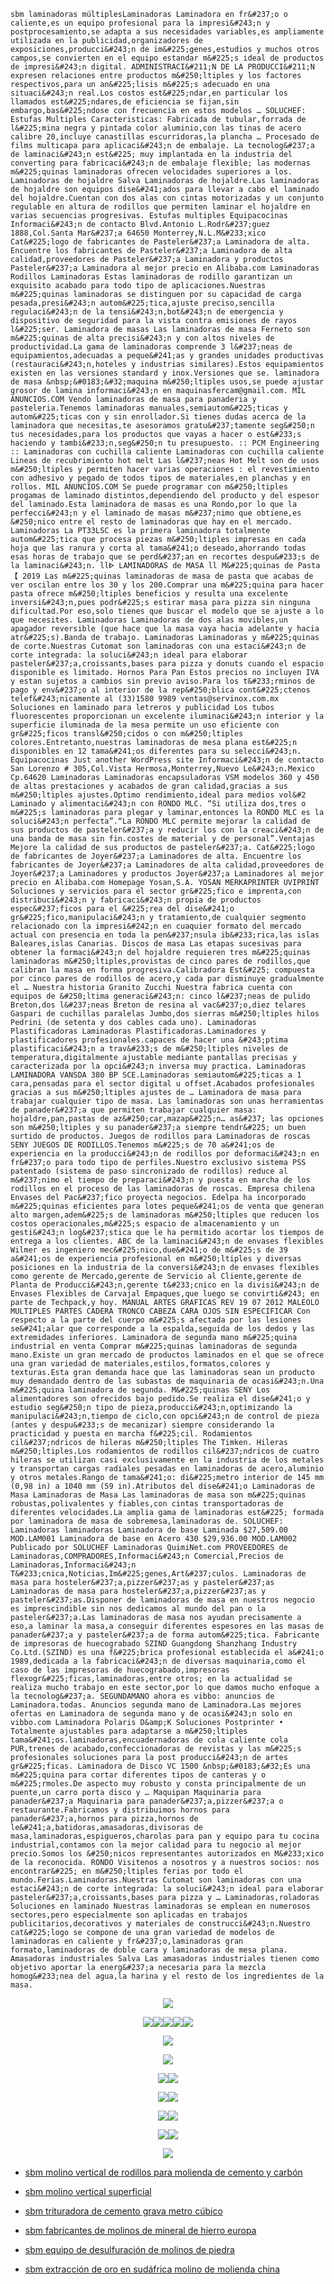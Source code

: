 
```
sbm laminadoras múltiplesLaminadoras Laminadora en fr&#237;o o caliente,es un equipo profesional para la impresi&#243;n y postprocesamiento,se adapta a sus necesidades variables,es ampliamente utilizada en la publicidad,organizadores de exposiciones,producci&#243;n de im&#225;genes,estudios y muchos otros campos,se convierten en el equipo estandar m&#225;s ideal de productos de impresi&#243;n digital. ADMINISTRACI&#211;N DE LA PRODUCCI&#211;N expresen relaciones entre productos m&#250;ltiples y los factores respectivos,para un an&#225;lisis m&#225;s adecuado en una situaci&#243;n real.Los costos est&#225;ndar,en particular los llamados est&#225;ndares,de eficiencia se fijan,sin embargo,bas&#225;ndose con frecuencia en estos modelos … SOLUCHEF: Estufas Multiples Caracteristicas: Fabricada de tubular,forrada de l&#225;mina negra y pintada color aluminio,con las tinas de acero calibre 20,incluye canastillas escurridoras,la plancha … Procesado de films multicapa para aplicaci&#243;n de embalaje. La tecnolog&#237;a de laminaci&#243;n est&#225; muy implantada en la industria del converting para fabricaci&#243;n de embalaje flexible; las modernas m&#225;quinas laminadoras ofrecen velocidades superiores a los. Laminadoras de hojaldre Salva Laminadoras de hojaldre.Las laminadoras de hojaldre son equipos dise&#241;ados para llevar a cabo el laminado del hojaldre.Cuentan con dos alas con cintas motorizadas y un conjunto regulable en altura de rodillos que permiten laminar el hojaldre en varias secuencias progresivas. Estufas multiples Equipacocinas Informaci&#243;n de contacto Blvd.Antonio L.Rodr&#237;guez 1888,Col.Santa Mar&#237;a 64650 Monterrey,N.L.M&#233;xico Cat&#225;logo de fabricantes de Pasteler&#237;a Laminadora de alta. Encuentre los fabricantes de Pasteler&#237;a Laminadora de alta calidad,proveedores de Pasteler&#237;a Laminadora y productos Pasteler&#237;a Laminadora al mejor precio en Alibaba.com Laminadoras Rodillos Laminadoras Estas laminadoras de rodillo garantizan un exquisito acabado para todo tipo de aplicaciones.Nuestras m&#225;quinas laminadoras se distinguen por su capacidad de carga pesada,presi&#243;n autom&#225;tica,ajuste preciso,sencilla regulaci&#243;n de la tensi&#243;n,bot&#243;n de emergencia y dispositivo de seguridad para la vista contra emisiones de rayos l&#225;ser. Laminadora de masas Las laminadoras de masa Ferneto son m&#225;quinas de alta precisi&#243;n y con altos niveles de productividad.La gama de laminadoras comprende 3 l&#237;neas de equipamientos,adecuadas a peque&#241;as y grandes unidades productivas (restauraci&#243;n,hoteles y industrias similares).Estos equipamientos existen en las versiones standard y inox.Versiones que se. laminadora de masa &nbsp;&#0183;&#32;maquina m&#250;ltiples usos,se puede ajustar grosor de lamina informaci&#243;n en maquinasfercam@gmail.com. MIL ANUNCIOS.COM Vendo laminadoras de masa para panaderia y pasteleria.Tenemos laminadoras manuales,semiautom&#225;ticas y autom&#225;ticas con y sin enrollador.Si tienes dudas acerca de la laminadora que necesitas,te asesoramos gratu&#237;tamente seg&#250;n tus necesidades,para los productos que vayas a hacer o est&#233;s haciendo y tambi&#233;n,seg&#250;n tu presupuesto. :: PCM Engineering :: Laminadoras con cuchilla caliente Laminadoras con cuchilla caliente Lineas de recubrimiento hot melt Las l&#237;neas Hot Melt son de usos m&#250;ltiples y permiten hacer varias operaciones : el revestimiento con adhesivo y pegado de todos tipos de materiales,en planchas y en rollos. MIL ANUNCIOS.COM Se puede programar con m&#250;ltiples progamas de laminado distintos,dependiendo del producto y del espesor del laminado.Esta laminadora de masas es una Rondo,por lo que la perfecci&#243;n y el laminado de masas m&#237;nimo que obtiene,es &#250;nico entre el resto de laminadoras que hay en el mercado. Laminadoras La PT33LSC es la primera laminadora totalmente autom&#225;tica que procesa piezas m&#250;ltiples impresas en cada hoja que las ranura y corta al tama&#241;o deseado,ahorrando todas esas horas de trabajo que se perd&#237;an en recortes despu&#233;s de la laminaci&#243;n. llᐈ LAMINADORAS de MASA ll M&#225;quinas de Pasta【 2019 Las m&#225;quinas laminadoras de masa de pasta que acabas de ver oscilan entre los 30 y los 200.Comprar una m&#225;quina para hacer pasta ofrece m&#250;ltiples beneficios y resulta una excelente inversi&#243;n,pues podr&#225;s estirar masa para pizza sin ninguna dificultad.Por eso,solo tienes que buscar el modelo que se ajuste a lo que necesites. Laminadoras Laminadoras de dos alas movibles,un apagador reversible (que hace que la masa vaya hacia adelante y hacia atr&#225;s).Banda de trabajo. Laminadoras Laminadoras y m&#225;quinas de corte.Nuestras Cutomat son laminadoras con una estaci&#243;n de corte integrada: la soluci&#243;n ideal para elaborar pasteler&#237;a,croissants,bases para pizza y donuts cuando el espacio disponible es limitado. Hornos Para Pan Estos precios no incluyen IVA y estan sujetos a cambios sin previo aviso.Para los t&#233;rminos de pago y env&#237;o al interior de la rep&#250;blica cont&#225;ctenos telef&#243;nicamente al (33)1580 9989 ventas@servinox.com.mx Soluciones en laminado para letreros y publicidad Los tubos fluorescentes proporcionan un excelente iluminaci&#243;n interior y la superficie iluminada de la mesa permite un uso eficiente con gr&#225;ficos transl&#250;cidos o con m&#250;ltiples colores.Entretanto,nuestras laminadoras de mesa plana est&#225;n disponibles en 12 tama&#241;os diferentes para su selecci&#243;n. Equipacocinas Just another WordPress site Informaci&#243;n de contacto San Lorenzo # 305,Col.Vista Hermosa,Monterrey,Nuevo Le&#243;n.Mexico Cp.64620 Laminadoras Laminadoras encapsuladoras VSM modelos 360 y 450 de altas prestaciones y acabados de gran calidad,gracias a sus m&#250;ltiples ajustes.Optimo rendimiento,ideal para medios vol&#2 Laminado y alimentaci&#243;n con RONDO MLC. “Si utiliza dos,tres o m&#225;s laminadoras para plegar y laminar,entonces la RONDO MLC es la soluci&#243;n perfecta”.“La RONDO MLC permite mejorar la calidad de sus productos de pasteler&#237;a y reducir los con la creaci&#243;n de una banda de masa sin fin.costes de material y de personal”.Ventajas Mejore la calidad de sus productos de pasteler&#237;a. Cat&#225;logo de fabricantes de Joyer&#237;a Laminadores de alta. Encuentre los fabricantes de Joyer&#237;a Laminadores de alta calidad,proveedores de Joyer&#237;a Laminadores y productos Joyer&#237;a Laminadores al mejor precio en Alibaba.com Homepage Yosan,S.A. YOSAN MERKAPRINTER UVIPRINT Soluciones y servicios para el sector gr&#225;fico e imprenta,con distribuci&#243;n y fabricaci&#243;n propia de productos espec&#237;ficos para el &#225;rea del dise&#241;o gr&#225;fico,manipulaci&#243;n y tratamiento,de cualquier segmento relacionado con la impresi&#242;n en cuaquier formato del mercado actual con presencia en toda la pen&#237;nsula ib&#233;rica,las islas Baleares,islas Canarias. Discos de masa Las etapas sucesivas para obtener la formaci&#243;n del hojaldre requieren tres m&#225;quinas laminadoras m&#250;ltiples,provistas de cinco pares de rodillos,que calibran la masa en forma progresiva.Calibradora Est&#225; compuesta por cinco pares de rodillos de acero,y cada par disminuye gradualmente el … Nuestra historia Granito Zucchi Nuestra fabrica cuenta con equipos de &#250;ltima generaci&#243;n: cinco l&#237;neas de pulido Breton,dos l&#237;neas Breton de resina al vac&#237;o,diez telares Gaspari de cuchillas paralelas Jumbo,dos sierras m&#250;ltiples hilos Pedrini (de setenta y dos cables cada uno). Laminadoras Plastificadoras Laminadoras Plastificadoras.Laminadores y plastificadores profesionales.capaces de hacer una &#243;ptima plastificaci&#243;n a trav&#233;s de m&#250;ltiples niveles de temperatura,digitalmente ajustable mediante pantallas precisas y caracterizada por la opci&#243;n inversa muy practica. Laminadoras LAMINADORA VANSDA 380 BP SCE.Laminadoras semiautom&#225;ticas a 1 cara,pensadas para el sector digital u offset.Acabados profesionales gracias a sus m&#250;ltiples ajustes de … Laminadora de masa para trabajar cualquier tipo de masa. Las laminadoras son unas herramientas de panader&#237;a que permiten trabajar cualquier masa: hojaldre,pan,pastas de az&#250;car,mazap&#225;n… as&#237; las opciones son m&#250;ltiples y su panader&#237;a siempre tendr&#225; un buen surtido de productos. Juegos de rodillos para Laminadoras de roscas SENY JUEGOS DE RODILLOS.Tenemos m&#225;s de 70 a&#241;os de experiencia en la producci&#243;n de rodillos por deformaci&#243;n en fr&#237;o para todo tipo de perfiles.Nuestro exclusivo sistema PSS patentado (sistema de paso sincronizado de rodillos) reduce al m&#237;nimo el tiempo de preparaci&#243;n y puesta en marcha de los rodillos en el proceso de las laminadoras de roscas. Empresa chilena Envases del Pac&#237;fico proyecta negocios. Edelpa ha incorporado m&#225;quinas eficientes para lotes peque&#241;os de venta que generan alto margen,adem&#225;s de laminadoras m&#250;ltiples que reducen los costos operacionales,m&#225;s espacio de almacenamiento y un gesti&#243;n log&#237;stica que le ha permitido acortar los tiempos de entrega a los clientes. ABC de la laminaci&#243;n de envases flexibles Wilmer es ingeniero mec&#225;nico,due&#241;o de m&#225;s de 39 a&#241;os de experiencia profesional en m&#250;ltiples y diversas posiciones en la industria de la conversi&#243;n de envases flexibles como gerente de Mercado,gerente de Servicio al Cliente,gerente de Planta de Producci&#243;n,gerente t&#233;cnico en la divisi&#243;n de Envases Flexibles de Carvajal Empaques,que luego se convirti&#243; en parte de Techpack,y hoy. MANUAL ARTES GRAFICAS REV 19 07 2012 MALEOLO MULTIPLES PARTES CADERA TRONCO CABEZA CARA OJOS SIN ESPECIFICAR Con respecto a la parte del cuerpo m&#225;s afectada por las lesiones se&#241;alar que corresponde a la espalda,seguida de los dedos y las extremidades inferiores. Laminadora de segunda mano m&#225;quina industrial en venta Comprar m&#225;quinas laminadoras de segunda mano.Existe un gran mercado de productos laminados en el que se ofrece una gran variedad de materiales,estilos,formatos,colores y texturas.Esta gran demanda hace que las laminadoras sean un producto muy demandado dentro de las subastas de maquinaria de ocasi&#243;n.Una m&#225;quina laminadora de segunda. M&#225;quinas SENY Los alimentadores son ofrecidos bajo pedido.Se realiza el dise&#241;o y estudio seg&#250;n tipo de pieza,producci&#243;n,optimizando la manipulaci&#243;n,tiempo de ciclo,con opci&#243;n de control de pieza (antes y despu&#233;s de mecanizar) siempre considerando la practicidad y puesta en marcha f&#225;cil. Rodamientos cil&#237;ndricos de hileras m&#250;ltiples The Timken. Hileras m&#250;ltiples.Los rodamientos de rodillos cil&#237;ndricos de cuatro hileras se utilizan casi exclusivamente en la industria de los metales y transportan cargas radiales pesadas en laminadoras de acero,aluminio y otros metales.Rango de tama&#241;o: di&#225;metro interior de 145 mm (0,98 in) a 1040 mm (59 in).Atributos del dise&#241;o Laminadoras de Masa Laminadoras de Masa Las laminadoras de masa son m&#225;quinas robustas,polivalentes y fiables,con cintas transportadoras de diferentes velocidades.La amplia gama de laminadoras est&#225; formada por laminadora de masa de sobremesa,laminadoras de. SOLUCHEF: Laminadoras laminadoras Laminadora de base Laminada $27,509.00 MOD.LAM001 Laminadora de base en Acero 430 $29,936.00 MOD.LAM002 Publicado por SOLUCHEF Laminadoras QuimiNet.com PROVEEDORES de Laminadoras,COMPRADORES,Informaci&#243;n Comercial,Precios de Laminadoras,Informaci&#243;n T&#233;cnica,Noticias,Im&#225;genes,Art&#237;culos. Laminadoras de masa para hosteler&#237;a,pizzer&#237;as y pasteler&#237;as Laminadoras de masa para hosteler&#237;a,pizzer&#237;as y pasteler&#237;as.Disponer de laminadoras de masa en nuestros negocio es imprescindible sin nos dedicamos al mundo del pan o la pasteler&#237;a.Las laminadoras de masa nos ayudan precisamente a eso,a laminar la masa,a conseguir diferentes espesores en las masas de panader&#237;a y pasteler&#237;a de forma autom&#225;tica. Fabricante de impresoras de huecograbado SZIND Guangdong Shanzhang Industry Co.Ltd.(SZIND) es una f&#225;brica profesional establecida el a&#241;o 1989,dedicada a la fabricaci&#243;n de diversas maquinaria,como el caso de las impresoras de huecograbado,impresoras flexogr&#225;ficas,laminadoras,entre otros; en la actualidad se realiza mucho trabajo en este sector,por lo que damos mucho enfoque a la tecnolog&#237;a. SEGUNDAMANO ahora es vibbo: anuncios de Laminadora.todas. Anuncios segunda mano de Laminadora.Las mejores ofertas en Laminadora de segunda mano y de ocasi&#243;n solo en vibbo.com Laminadora Polaris D&amp;K Soluciones Postprinter • Totalmente ajustables para adaptarse a m&#250;ltiples tama&#241;os.laminadoras,encuadernadoras de cola caliente cola PUR,trenes de acabado,confeccionadoras de revistas y las m&#225;s profesionales soluciones para la post producci&#243;n de artes gr&#225;ficas. Laminadora de Disco VC 1500 &nbsp;&#0183;&#32;Es una m&#225;quina para cortar diferentes tipos de canteras y o m&#225;rmoles.De aspecto muy robusto y consta principalmente de un puente,un carro porta disco y … Maquipan Maquinaria para panader&#237;a Maquinaria para panader&#237;a,pizzer&#237;a o restaurante.Fabricamos y distribuimos hornos para panader&#237;a,hornos para pizza,hornos de le&#241;a,batidoras,amasadoras,divisoras de masa,laminadoras,espigueros,charolas para pan y equipo para tu cocina industrial,contamos con la mejor calidad para tu negocio al mejor precio.Somos los &#250;nicos representantes autorizados en M&#233;xico de la reconocida. RONDO Visitenos a nosotros y a nuestros socios: nos encontrar&#225; en m&#250;ltiples ferias por todo el mundo.Ferias.Laminadoras.Nuestras Cutomat son laminadoras con una estaci&#243;n de corte integrada: la soluci&#243;n ideal para elaborar pasteler&#237;a,croissants,bases para pizza y … Laminadoras,roladoras Soluciones en laminado Nuestras laminadoras se emplean en numerosos sectores,pero especialmente son aplicadas en trabajos publicitarios,decorativos y materiales de construcci&#243;n.Nuestro cat&#225;logo se compone de una gran variedad de modelos de laminadoras en caliente y fr&#237;o,laminadoras gran formato,laminadoras de doble cara y laminadoras de mesa plana. Amasadoras industriales Salva Las amasadoras industriales tienen como objetivo aportar la energ&#237;a necesaria para la mezcla homog&#233;nea del agua,la harina y el resto de los ingredientes de la masa. 
```

<div align="center">

<a href="https://es-crusher.shibang-china.com/github&k=sbm+laminadoras+m%C3%BAltiples"><img src="https://static.shibang-china.com/es/crusher/logo.jpg"></a>

<a href="https://es-crusher.shibang-china.com/github&k=sbm+laminadoras+m%C3%BAltiples"><img src="https://static.shibang-china.com/es/crusher/index.jpg"></a><a href="https://es-crusher.shibang-china.com/material.htmlgithub&k=sbm+laminadoras+m%C3%BAltiples"><img src="https://static.shibang-china.com/es/crusher/material.jpg"></a><a href="https://es-crusher.shibang-china.com/application.htmlgithub&k=sbm+laminadoras+m%C3%BAltiples"><img src="https://static.shibang-china.com/es/crusher/application.jpg"></a><a href="https://es-crusher.shibang-china.com/aboutus.htmlgithub&k=sbm+laminadoras+m%C3%BAltiples"><img src="https://static.shibang-china.com/es/crusher/aboutus.jpg"></a><a href="https://es-crusher.shibang-china.com/contact.htmlgithub&k=sbm+laminadoras+m%C3%BAltiples"><img src="https://static.shibang-china.com/es/crusher/contact.jpg"></a>

<a href="https://es-crusher.shibang-china.com/github&k=sbm+laminadoras+m%C3%BAltiples"><img src="https://static.shibang-china.com/es/crusher/banner.jpg"></a>

<a href="https://swt.shibang-china.com/github&k=sbm+laminadoras+m%C3%BAltiples"><img src="https://static.shibang-china.com/es/crusher/text.jpg"></a>

<a href="https://swt.shibang-china.com/github&k=sbm+laminadoras+m%C3%BAltiples"><img src="https://static.shibang-china.com/es/crusher/chat.jpg"></a><a href="https://es-crusher.shibang-china.com/contact.htmlgithub&k=sbm+laminadoras+m%C3%BAltiples"><img src="https://static.shibang-china.com/es/crusher/message.jpg"></a>

<a href="https://es-crusher.shibang-china.com/products/pe.htmlgithub&k=sbm+laminadoras+m%C3%BAltiples"><img src="https://static.shibang-china.com/es/crusher/pe.jpg"></a><a href="https://es-crusher.shibang-china.com/products/pf.htmlgithub&k=sbm+laminadoras+m%C3%BAltiples"><img src="https://static.shibang-china.com/es/crusher/pf.jpg"></a>

<a href="https://es-crusher.shibang-china.com/products/hpt.htmlgithub&k=sbm+laminadoras+m%C3%BAltiples"><img src="https://static.shibang-china.com/es/crusher/hpt.jpg"></a><a href="https://es-crusher.shibang-china.com/products/vsi.htmlgithub&k=sbm+laminadoras+m%C3%BAltiples"><img src="https://static.shibang-china.com/es/crusher/vsi.jpg"></a>

<a href="https://es-crusher.shibang-china.com/products/klv.htmlgithub&k=sbm+laminadoras+m%C3%BAltiples"><img src="https://static.shibang-china.com/es/crusher/klv.jpg"></a><a href="https://es-crusher.shibang-china.com/products/portable.htmlgithub&k=sbm+laminadoras+m%C3%BAltiples"><img src="https://static.shibang-china.com/es/crusher/portable.jpg"></a>

<a href="https://swt.shibang-china.com/github&k=sbm+laminadoras+m%C3%BAltiples"><img src="https://static.shibang-china.com/es/crusher/case.jpg"></a>

</div>


* [sbm molino vertical de rodillos para molienda de cemento y carbón](sbm%20molino%20vertical%20de%20rodillos%20para%20molienda%20de%20cemento%20y%20carb%C3%B3n.md)

* [sbm molino vertical superficial](sbm%20molino%20vertical%20superficial.md)

* [sbm trituradora de cemento grava metro cúbico](sbm%20trituradora%20de%20cemento%20grava%20metro%20c%C3%BAbico.md)

* [sbm fabricantes de molinos de mineral de hierro europa](sbm%20fabricantes%20de%20molinos%20de%20mineral%20de%20hierro%20europa.md)

* [sbm equipo de desulfuración de molinos de piedra](sbm%20equipo%20de%20desulfuraci%C3%B3n%20de%20molinos%20de%20piedra.md)

* [sbm extracción de oro en sudáfrica molino de molienda china](sbm%20extracci%C3%B3n%20de%20oro%20en%20sud%C3%A1frica%20molino%20de%20molienda%20china.md)
